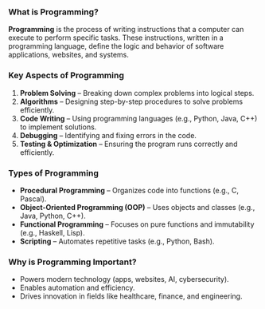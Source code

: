 ### **What is Programming?**

**Programming** is the process of writing instructions that a computer can execute to perform specific tasks. These instructions, written in a programming language, define the logic and behavior of software applications, websites, and systems.

### **Key Aspects of Programming**

1. **Problem Solving** – Breaking down complex problems into logical steps.
2. **Algorithms** – Designing step-by-step procedures to solve problems efficiently.
3. **Code Writing** – Using programming languages (e.g., Python, Java, C++) to implement solutions.
4. **Debugging** – Identifying and fixing errors in the code.
5. **Testing & Optimization** – Ensuring the program runs correctly and efficiently.

### **Types of Programming**

- **Procedural Programming** – Organizes code into functions (e.g., C, Pascal).
- **Object-Oriented Programming (OOP)** – Uses objects and classes (e.g., Java, Python, C++).
- **Functional Programming** – Focuses on pure functions and immutability (e.g., Haskell, Lisp).
- **Scripting** – Automates repetitive tasks (e.g., Python, Bash).

### **Why is Programming Important?**

- Powers modern technology (apps, websites, AI, cybersecurity).
- Enables automation and efficiency.
- Drives innovation in fields like healthcare, finance, and engineering.